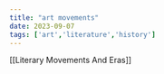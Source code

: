 ```yaml
---
title: "art movements"
date: 2023-09-07
tags: ['art','literature','history']
---
```


[[Literary Movements And Eras]]
